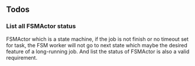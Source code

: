 


## Todos

### List all FSMActor status

FSMActor which is a state machine, if the job is not finish or no timeout set for task, the FSM worker will 
not go to next state which maybe the desired feature of a long-running job.
And list the status of FSMActor is also a valid requirement.



